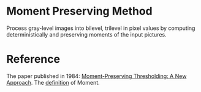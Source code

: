 # Moment Preserving Method
Process gray-level images into bilevel, trilevel in pixel values by computing deterministically and preserving moments of the input pictures.

# Reference
The paper published in 1984: [Moment-Preserving Thresholding: A New Approach](https://people.cs.nctu.edu.tw/~whtsai/Journal%20Paper%20PDFs/Tsai_CVGIP(journal)_1985.pdf).
The [definition](https://www.statisticshowto.datasciencecentral.com/what-is-a-moment/) of Moment.
